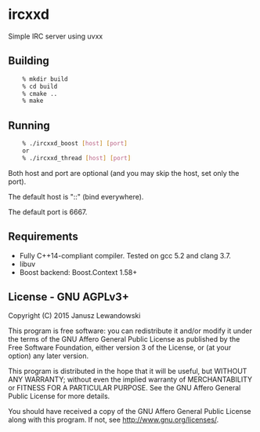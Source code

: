 # ircxxd
Simple IRC server using uvxx

## Building
```sh
	% mkdir build
	% cd build
	% cmake ..
	% make
```

## Running
```sh
	% ./ircxxd_boost [host] [port]
	or
	% ./ircxxd_thread [host] [port]
```

Both host and port are optional (and you may skip the host, set only the port).

The default host is "::" (bind everywhere).

The default port is 6667.

## Requirements

* Fully C++14-compliant compiler. Tested on gcc 5.2 and clang 3.7.
* libuv
* Boost backend: Boost.Context 1.58+

## License - GNU AGPLv3+
Copyright (C) 2015 Janusz Lewandowski

This program is free software: you can redistribute it and/or modify
it under the terms of the GNU Affero General Public License as
published by the Free Software Foundation, either version 3 of the
License, or (at your option) any later version.

This program is distributed in the hope that it will be useful,
but WITHOUT ANY WARRANTY; without even the implied warranty of
MERCHANTABILITY or FITNESS FOR A PARTICULAR PURPOSE.  See the
GNU Affero General Public License for more details.

You should have received a copy of the GNU Affero General Public License
along with this program.  If not, see <http://www.gnu.org/licenses/>.
